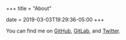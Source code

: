 +++
title = "About"

date = 2019-03-03T19:29:36-05:00
+++

You can find me on [GitHub](https://github.com/siegerts), [GitLab](https://gitlab.com/siegerts), and [Twitter](https://twitter.com/siegerts).
